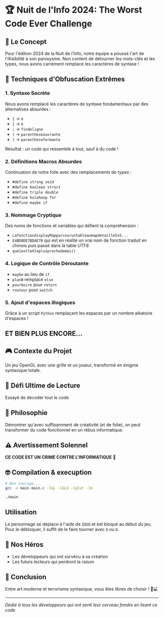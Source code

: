# 🏆 Nuit de l'Info 2024: The Worst Code Ever Challenge

## 🤔 Le Concept

Pour l'édition 2024 de la Nuit de l'Info, notre équipe a poussé l'art de l'illisibilité à son paroxysme. Non content de détourner les mots-clés et les types, nous avons carrément remplacé les caractères de syntaxe !

## 🧩 Techniques d'Obfuscation Extrêmes

### 1. Syntaxe Secrète
Nous avons remplacé les caractères de syntaxe fondamentaux par des alternatives absurdes :
- `{` → `é`
- `}` → `è`
- `;` → `findeligne`
- `(` → `parentheseouvrante`
- `)` → `parenthesefermante`

Résultat : un code qui ressemble à tout, sauf à du code !

### 2. Définitions Macros Absurdes
Continuation de notre folie avec des remplacements de types :
- `#define string void`
- `#define boolean struct`
- `#define triple double`
- `#define hulahoop for`
- `#define maybe if`

### 3. Nommage Cryptique
Des noms de fonctions et variables qui défient la compréhension :
- `LafonctiondisplayMapparcouruntableaumapdetaille5x5...`
- `E4BD8DE7BDAE78` qui est en réalité un vrai nom de fonction traduit en chinois puis passé dans la table UTF8
- `quelestleXleplusprochedemoi()`

### 4. Logique de Contrôle Déroutante
- `maybe` au lieu de `if`
- `planB` remplace `else`
- `pourboire` pour `return`
- `routeur` pour `switch`

### 5. Ajout d'espaces illogiques 

Grâce à un script `Python` remplaçant les espaces par un nombre aléatoire d'espaces !

## ET BIEN PLUS ENCORE...

## 🎮 Contexte du Projet

Un jeu OpenGL avec une grille et un joueur, transformé en énigme syntaxique totale.

## 🤯 Défi Ultime de Lecture

Essayé de decoder tout le code

## 🏅 Philosophie

Démontrer qu'avec suffisamment de créativité (et de folie), on peut transformer du code fonctionnel en un rébus informatique.

## ⚠️ Avertissement Solennel

**CE CODE EST UN CRIME CONTRE L'INFORMATIQUE** 🚨

## 🤓 Compilation & execuption 

```bash
# Bon courage...
gcc -o main main.c -lGL -lGLU -lglut -lm 
```

```bash
./main
```

## Utilisation 

Le personnage se déplace à l'aide de `ZQSD` et est bloqué au début du jeu. Pour le débloquer, il suffit de le faire tourner avec `Q` ou `D`.

## 🌟 Nos Héros
- Les développeurs qui ont survécu à sa création
- Les futurs lecteurs qui perdront la raison

## 🎉 Conclusion

Entre art moderne et terrorisme syntaxique, vous êtes libres de choisir ! 🎨💻

---

*Dédié à tous les développeurs qui ont senti leur cerveau fondre en lisant ce code*
